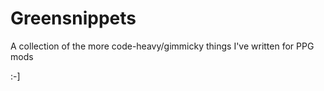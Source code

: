 # Greensnippets
A collection of the more code-heavy/gimmicky things I've written for PPG mods


:-]

